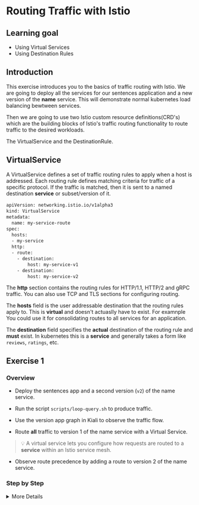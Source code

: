 [//]: # (Copyright, Eficode )
[//]: # (Origin: https://github.com/eficode-academy/istio-katas)
[//]: # (Tags: #sentences #kiali)

# Routing Traffic with Istio

## Learning goal

- Using Virtual Services
- Using Destination Rules

## Introduction

This exercise introduces you to the basics of traffic routing with Istio. 
We are going to deploy all the services for our sentences application 
and a new version of the **name** service. This will demonstrate normal 
kubernetes load balancing bewtween services. 

Then we are going to use two Istio custom resource definitions(CRD's) which are
the building blocks of Istio's traffic routing functionality to route traffic to 
the desired workloads.

The VirtualService and the DestinationRule.

## VirtualService

A VirtualService defines a set of traffic routing rules to apply when a host 
is addressed. Each routing rule defines matching criteria for traffic of a 
specific protocol. If the traffic is matched, then it is sent to a named 
destination **service** or subset/version of it.

```console
apiVersion: networking.istio.io/v1alpha3
kind: VirtualService
metadata:
  name: my-service-route
spec:
  hosts:
  - my-service
  http:
  - route:
    - destination:
        host: my-service-v1
    - destination:
        host: my-service-v2
```
The **http** section contains the routing rules for HTTP/1.1, HTTP/2 and gRPC 
traffic. You can also use TCP and TLS sections for configuring routing.

The **hosts** field is the user addressable destination that the routing rules 
apply to. This is **virtual** and doesn't actuaslly have to exist. For examnple 
You could use it for consolidating routes to all services for an application. 

The **destination** field specifies the **actual** destination of the routing 
rule and **must** exist. In kubernetes this is a **service** and generally 
takes a form like `reviews`, `ratings`, etc.

## Exercise 1

### Overview

- Deploy the sentences app and a second version (`v2`) of the name service. 

- Run the script `scripts/loop-query.sh` to produce traffic.

- Use the version app graph in Kiali to observe the traffic flow.

- Route **all** traffic to version 1 of the name service with a Virtual Service.

> :bulb: A virtual service lets you configure how requests are routed 
> to a **service** within an Istio service mesh.

- Observe route precedence by adding a route to version 2 of the name service.

### Step by Step
<details>
    <summary> More Details </summary>

**Deploy sentences app and 2 versions of name services**

```console
kubectl apply -f deploy/basic-traffic-routing/start/
```

**Run loop-query.sh**

```console
./scripts/loop-query.sh
```

**Observe traffic flow with the **version app graph** in Kiali**
![50/50 split of traffic](images/kiali-blue-green-anno.png)

What you are seeing here is kubernetes load balancing between PODS.
Kubernetes, or more specifically the `kube-proxy`, will load balance in 
either a *round robin* or *random* pattern depending on whether it is 
running in *user space* proxy mode or *IP tables* proxy mode.

You rarely want traffic routed to two version in an uncontrolled 
fashion.

So why is this happening?

> :bulb: Take a look at the label selector for the name service.
> It doesn't specify a version...

**Route ALL traffic to version 1 of the name service** 

Create a new service called `name-svc-v1.yaml` which has a version (`v1`) in 
the label selector in `deploy/basic-traffic-routing/start/` and apply it.

```yaml
apiVersion: v1
kind: Service
metadata:
  labels:
    app: sentences
    mode: name
    version: v1
  name: name-v1
spec:
  ports:
  - port: 5000
    protocol: TCP
    targetPort: 5000
  selector:
    app: sentences
    mode: name
    version: v1
  type: ClusterIP
```

```console
kubectl apply -f deploy/basic-traffic-routing/start/name-svc-v1.yaml
```

Create a virtual service called `name-virtual-service.yaml` in 
`deploy/basic-traffic-routing/start/` and apply it.

```yaml
apiVersion: networking.istio.io/v1alpha3
kind: VirtualService
metadata:
  name: name-route
spec:
  hosts:
  - name
  http:
  - route:
    - destination:
        host: name-v1
```

```console
kubectl apply -f deploy/basic-traffic-routing/start/name-virtual-service.yaml
```

Observe the traffic flow in Kiali using the **versioned app graph**. It may 
take a minute before fully complete but you should see the traffic being routed 
to the `name-v1` **service**.

> :bulb: Make sure to select `Idle Edges` and `Service Nodes` in the Display 
drop down.

![Basic virtual service route](images/basic-route-vs.png)

**Observe route precedence**

Create a new service called `name-svc-v2.yaml` which has a version (`v2`) in 
the label selector in `deploy/basic-traffic-routing/start/` and apply it.

```yaml
apiVersion: v1
kind: Service
metadata:
  labels:
    app: sentences
    mode: name
    version: v2
  name: name-v2
spec:
  ports:
  - port: 5000
    protocol: TCP
    targetPort: 5000
  selector:
    app: sentences
    mode: name
    version: v2
  type: ClusterIP
```

```console
kubectl apply -f deploy/basic-traffic-routing/start/name-svc-v2.yaml
```

Add a destination to the new service in the `name-virtual-service.yaml` you 
created before. But place it **before** the `name-v1` service and apply it.

```yaml
apiVersion: networking.istio.io/v1alpha3
kind: VirtualService
metadata:
  name: name-route
spec:
  hosts:
  - name
  http:
  - route:
    - destination:
        host: name-v2
  - route:
    - destination:
        host: name-v1
```

Observe the traffic flow in Kiali using the **versioned app graph**.
You will see that trafiic is now being routed to the version 2 service.

![Routing precedence](images/basic-route-precedence-vs.png)

Routing rules are evaluated in sequential order from top to bottom, with the 
first rule in the virtual service definition being given highest priority. 

Reorder the destination rules so that service `name-v1` will be evaluated 
first and apply the changes.

```console
kubectl apply -f deploy/basic-traffic-routing/start/name-virtual-service.yaml
```

Traffic should now be routed to the `name-v1` service.

## DestinationRule

You can think of virtual services as how you route your traffic to a given 
destination, and then you use destination rules to configure **what** happens 
to traffic for that destination.

The most common use of `DestinationRule` is to specify named service **subsets**.

For example, grouping all of a service instances **versions**. You can then 
use these **subsets** in a virtual service to control traffic to different versions.

### DestinationRule

You can think of virtual services as how you route your traffic to a given 
destination, and then you use destination rules to configure **what** happens 
to traffic for that destination.

The most common use of `DestinationRule` is to specify named service **subsets**.

For example, grouping all of a services instances versions. You can then use these 
**subset** in a virtual service to control to different instances.

```yaml
apiVersion: networking.istio.io/v1alpha3
kind: DestinationRule
metadata:
  name: my-destination-rule
spec:
  host: my-service
  subsets:
  - name: v1
    labels:
      version: v1
  - name: v2
    labels:
      version: v2
  - name: v3
    labels:
      version: v3
```

> :bulb: Destination rules are applied **after** virtual service routing rules are evaluated, so they apply 
> to the traffic’s “real” destination.

## Exercise 2

- 

- 

- 
 

### Step by Step
<details>
    <summary> More Details </summary>

**Bold from bullets**

```console
a command
```

**Bold from bullets**

```console
a command
```
</details>

Some summary text!

# Cleanup

```console
kubectl delete -f deploy/v1
```
